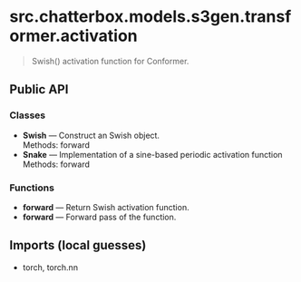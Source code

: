 # src.chatterbox.models.s3gen.transformer.activation

> Swish() activation function for Conformer.

## Public API

### Classes
- **Swish** — Construct an Swish object.  
  Methods: forward
- **Snake** — Implementation of a sine-based periodic activation function  
  Methods: forward

### Functions
- **forward** — Return Swish activation function.
- **forward** — Forward pass of the function.

## Imports (local guesses)
- torch, torch.nn
